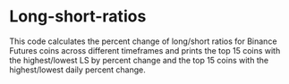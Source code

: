 # Long-short-ratios
This code calculates the percent change of long/short ratios for Binance Futures coins across different timeframes and prints the top 15 coins with the highest/lowest LS by percent change and the top 15 coins with the highest/lowest daily percent change.
